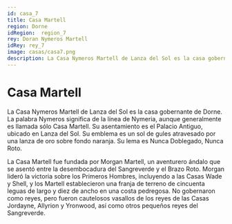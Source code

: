 ```yaml
---
id: casa_7
title: Casa Martell
region: Dorne
idRegion:  region_7
rey: Doran Nymeros Martell
idRey: rey_7
image: casas/casa7.png
description: La Casa Nymeros Martell de Lanza del Sol es la casa gobernante de Dorne. La palabra Nymeros significa de la línea de Nymeria, aunque generalmente es llamada sólo Casa Martel...
---
```


#  Casa Martell

La Casa Nymeros Martell de Lanza del Sol es la casa gobernante de Dorne. La palabra Nymeros significa de la línea de Nymeria, aunque generalmente es llamada sólo Casa Martell. Su asentamiento es el Palacio Antiguo, ubicado en Lanza del Sol. Su emblema es un sol de gules atravesado por una lanza de oro sobre fondo naranja. Su lema es Nunca Doblegado, Nunca Roto.

La Casa Martell fue fundada por Morgan Martell, un aventurero ándalo que se asentó entre la desembocadura del Sangreverde y el Brazo Roto. Morgan lideró la victoria sobre los Primeros Hombres, incluyendo a las Casas Wade y Shell, y los Martell establecieron una franja de terreno de cincuenta leguas de largo y diez de ancho en una costa pedregosa. No gobernaron como reyes, pero fueron cautelosos vasallos de los reyes de las Casas Jordayne, Allyrion y Yronwood, así como otros pequeños reyes del Sangreverde.